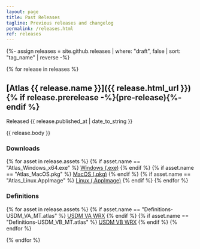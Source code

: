 ```yaml
---
layout: page
title: Past Releases
tagline: Previous releases and changelog
permalink: /releases.html
ref: releases
---
```


{%- assign releases = site.github.releases | where: "draft", false | sort: "tag_name" | reverse -%}

{% for release in releases %}

## [Atlas {{ release.name }}]({{ release.html_url }}) {% if release.prerelease -%}(pre-release){%- endif %}
Released <time datetime="{{ release.published_at | date_to_xmlschema }}">{{ release.published_at | date_to_string }}</time>

{{ release.body }}
### Downloads
{% for asset in release.assets %}
  {% if asset.name == "Atlas_Windows_x64.exe" %}
    <a href="{{ asset.browser_download_url }}" class="btn">Windows (.exe)</a>
  {% endif %}
  {% if asset.name == "Atlas_MacOS.pkg" %}
    <a href="{{ asset.browser_download_url }}" class="btn">MacOS (.pkg)</a>
  {% endif %}
  {% if asset.name == "Atlas_Linux.AppImage" %}
    <a href="{{ asset.browser_download_url }}" class="btn">Linux (.AppImage)</a>
  {% endif %}
{% endfor %}
### Definitions
{% for asset in release.assets %}
  {% if asset.name == "Definitions-USDM_VA_MT.atlas" %}
    <a href="{{ asset.browser_download_url }}" class="btn">USDM VA WRX</a>
  {% endif %}
  {% if asset.name == "Definitions-USDM_VB_MT.atlas" %}
    <a href="{{ asset.browser_download_url }}" class="btn">USDM VB WRX</a>
  {% endif %}
{% endfor %}

{% endfor %}


